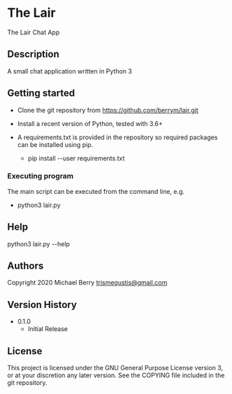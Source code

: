 # The Lair

The Lair Chat App

## Description

A small chat application written in Python 3

## Getting started

* Clone the git repository from https://github.com/berrym/lair.git

* Install a recent version of Python, tested with 3.6+

* A requirements.txt is provided in the repository so required packages can be installed using pip.
    * pip install --user requirements.txt

### Executing program

The main script can be executed from the command line, e.g.

* python3 lair.py

## Help

python3 lair.py --help

## Authors

Copyright 2020
Michael Berry <trismegustis@gmail.com>

## Version History

* 0.1.0
    * Initial Release

## License

This project is licensed under the GNU General Purpose License version 3, or at your discretion any later version.
See the COPYING file included in the git repository.

